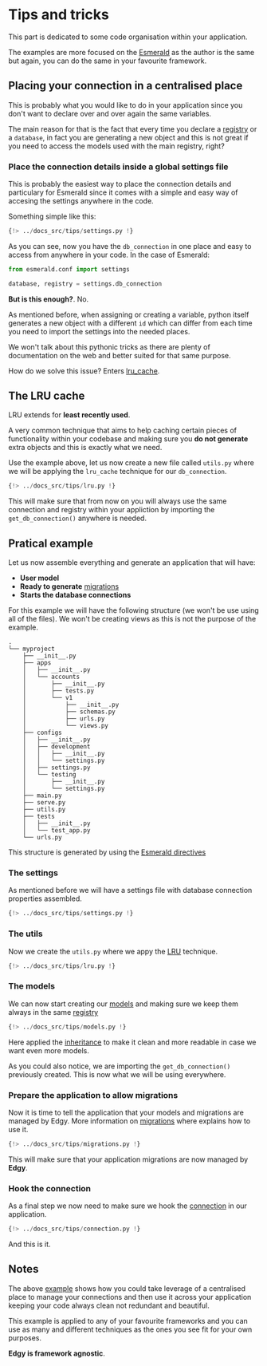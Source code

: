 # Tips and tricks

This part is dedicated to some code organisation within your application.

The examples are more focused on the [Esmerald](https://esmerald.dymmond.com) as the author is the
same but again, you can do the same in your favourite framework.

## Placing your connection in a centralised place

This is probably what you would like to do in your application since you don't want to declare
over and over again the same variables.

The main reason for that is the fact that every time you declare a [registry](./registry.md) or a
`database`, in fact you are generating a new object and this is not great if you need to access
the models used with the main registry, right?

### Place the connection details inside a global settings file

This is probably the easiest way to place the connection details and particulary for Esmerald since
it comes with a simple and easy way of accesing the settings anywhere in the code.

Something simple like this:

```python hl_lines="17-24"
{!> ../docs_src/tips/settings.py !}
```

As you can see, now you have the `db_connection` in one place and easy to access from anywhere in
your code. In the case of Esmerald:

```python hl_lines="3"
from esmerald.conf import settings

database, registry = settings.db_connection
```

**But is this enough?**. No.

As mentioned before, when assigning or creating a variable, python itself generates a new object
with a different `id` which can differ from each time you need to import the settings into the
needed places.

We won't talk about this pythonic tricks as there are plenty of documentation on the web and better
suited for that same purpose.

How do we solve this issue? Enters [lru_cache](#the-lru-cache).

## The LRU cache

LRU extends for **least recently used**.

A very common technique that aims to help caching certain pieces of functionality within your
codebase and making sure you **do not generate** extra objects and this is exactly what we need.

Use the example above, let us now create a new file called `utils.py` where we will be applying
the `lru_cache` technique for our `db_connection`.

```python title="utils.py" hl_lines="6"
{!> ../docs_src/tips/lru.py !}
```

This will make sure that from now on you will always use the same connection and registry within
your appliction by importing the `get_db_connection()` anywhere is needed.

## Pratical example

Let us now assemble everything and generate an application that will have:

* **User model**
* **Ready to generate** [migrations](./migrations/migrations.md)
* **Starts the database connections**

For this example we will have the following structure (we won't be use using all of the files).
We won't be creating views as this is not the purpose of the example.

```shell
.
└── myproject
    ├── __init__.py
    ├── apps
    │   ├── __init__.py
    │   └── accounts
    │       ├── __init__.py
    │       ├── tests.py
    │       └── v1
    │           ├── __init__.py
    │           ├── schemas.py
    │           ├── urls.py
    │           └── views.py
    ├── configs
    │   ├── __init__.py
    │   ├── development
    │   │   ├── __init__.py
    │   │   └── settings.py
    │   ├── settings.py
    │   └── testing
    │       ├── __init__.py
    │       └── settings.py
    ├── main.py
    ├── serve.py
    ├── utils.py
    ├── tests
    │   ├── __init__.py
    │   └── test_app.py
    └── urls.py
```

This structure is generated by using the
[Esmerald directives](https://esmerald.dymmond.com/management/directives/)

### The settings

As mentioned before we will have a settings file with database connection properties assembled.

```python title="my_project/configs/settings.py" hl_lines="17-19"
{!> ../docs_src/tips/settings.py !}
```

### The utils

Now we create the `utils.py` where we appy the [LRU](#the-lru-cache) technique.

```python title="myproject/utils.py" hl_lines="6"
{!> ../docs_src/tips/lru.py !}
```

### The models

We can now start creating our [models](./models.md) and making sure we keep them always in the
same [registry](./registry.md)


```python title="myproject/apps/accounts/models.py" hl_lines="7 17"
{!> ../docs_src/tips/models.py !}
```

Here applied the [inheritance](./models.md#with-inheritance) to make it clean and more readable in
case we want even more models.

As you could also notice, we are importing the `get_db_connection()` previously created. This is
now what we will be using everywhere.

### Prepare the application to allow migrations

Now it is time to tell the application that your models and migrations are managed by Edgy.
More information on [migrations](./migrations/migrations.md) where explains how to use it.


```python title="myproject/main.py" hl_lines="9 12 32 38"
{!> ../docs_src/tips/migrations.py !}
```

This will make sure that your application migrations are now managed by **Edgy**.

### Hook the connection

As a final step we now need to make sure we hook the [connection](./connection.md) in our
application.

```python title="myproject/main.py" hl_lines="9 32 36-37"
{!> ../docs_src/tips/connection.py !}
```

And this is it.

## Notes

The above [example](#pratical-example) shows how you could take leverage of a centralised place
to manage your connections and then use it across your application keeping your code always clean
not redundant and beautiful.

This example is applied to any of your favourite frameworks and you can use as many and different
techniques as the ones you see fit for your own purposes.

**Edgy is framework agnostic**.
